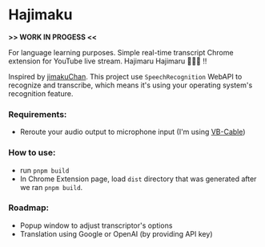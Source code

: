 # Hajimaku

**>> WORK IN PROGESS <<**

For language learning purposes. Simple real-time transcript Chrome extension for YouTube live stream. Hajimaru Hajimaru 🦆🦆🦆 !!

Inspired by [jimakuChan](https://github.com/sayonari/jimakuChan). This project use `SpeechRecognition` WebAPI to recognize and transcribe, which means it's using your operating system's recognition feature.

### Requirements:

- Reroute your audio output to microphone input (I'm using [VB-Cable](https://vb-audio.com/Cable/))

### How to use:

- run `pnpm build`
- In Chrome Extension page, load `dist` directory that was generated after we ran `pnpm build`.

### Roadmap:

- Popup window to adjust transcriptor's options
- Translation using Google or OpenAI (by providing API key)
